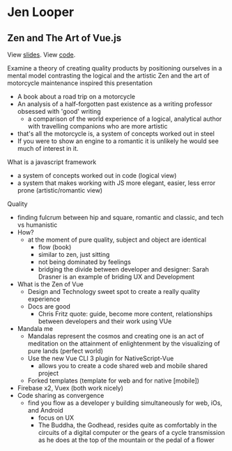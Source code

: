 # Jen Looper

## Zen and The Art of Vue.js

View [slides](https://slides.com/telerikdevrel/zen-and-the-art-of-vue#/).
View [code](https://github.com/jlooper/mandala-me).

Examine a theory of creating quality products by positioning ourselves in a mental model contrasting the logical and the artistic
Zen and the art of motorcycle maintenance inspired this presentation
- A book about a road trip on a motorcycle
- An analysis of a half-forgotten past existence as a writing professor obsessed with 'good' writing
  - a comparison of the world experience of a logical, analytical author with travelling companions who are more artistic
- that's all the motorcycle is, a system of concepts worked out in steel
- If you were to show an engine to a romantic it is unlikely he would see much of interest in it.

What is a javascript framework
- a system of concepts worked out in code (logical view)
- a system that makes working with JS more elegant, easier, less error prone (artistic/romantic view)

Quality
- finding fulcrum between hip and square, romantic and classic, and tech vs humanistic
- How?
  - at the moment of pure quality, subject and object are identical
    - flow (book)
    - similar to zen, just sitting
    - not being dominated by feelings
    - bridging the divide between developer and designer: Sarah Drasner is an example of briding UX and Development
- What is the Zen of Vue
  - Design and Technology sweet spot to create a really quality experience
  - Docs are good
    - Chris Fritz quote: guide, become more content, relationships between developers and their work using VUe
- Mandala me
  - Mandalas represent the cosmos and creating one is an act of meditation on the attainment of enlightenment by the visualizing of pure lands (perfect world)
  - Use the new Vue CLI 3 plugin for NativeScript-Vue
    - allows you to create a code shared web and mobile shared project
  - Forked templates (template for web and for native [mobile])
- Firebase x2, Vuex (both work nicely)
- Code sharing as convergence
  - find you flow as a developer y building simultaneously for web, iOs, and Android
    - focus on UX
    - The Buddha, the Godhead, resides quite as comfortably in the circuits of a digital computer or the gears of a cycle transmission as he does at the top of the mountain or the pedal of a flower